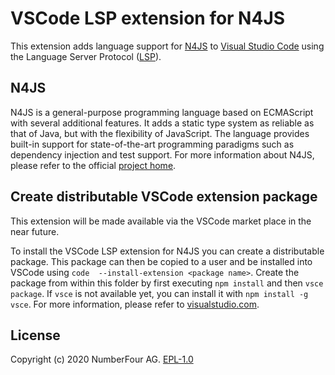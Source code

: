 <!---
Copyright (c) 2020 NumberFour AG.
All rights reserved. This program and the accompanying materials
are made available under the terms of the Eclipse Public License v1.0
which accompanies this distribution, and is available at
http://www.eclipse.org/legal/epl-v10.html

Contributors:
  NumberFour AG - Initial API and implementation
--->


# VSCode LSP extension for N4JS

This extension adds language support for [N4JS](https://www.eclipse.org/n4js/) to [Visual Studio Code](https://code.visualstudio.com/) using the Language Server Protocol ([LSP](https://microsoft.github.io/language-server-protocol/)).


## N4JS

N4JS is a general-purpose programming language based on ECMAScript with several additional features.
It adds a static type system as reliable as that of Java, but with the flexibility of JavaScript.
The language provides built-in support for state-of-the-art programming paradigms such as dependency injection and test support.
For more information about N4JS, please refer to the official [project home](https://www.eclipse.org/n4js/).


## Create distributable VSCode extension package

This extension will be made available via the VSCode market place in the near future.

To install the VSCode LSP extension for N4JS you can create a distributable package.
This package can then be copied to a user and be installed into VSCode using `code  --install-extension <package name>`. 
Create the package from within this folder by first executing `npm install` and then `vsce package`.
If `vsce` is not available yet, you can install it with `npm install -g vsce`.
For more information, please refer to [visualstudio.com](https://code.visualstudio.com/api/working-with-extensions/publishing-extension#packaging-extensions).


## License

Copyright (c) 2020 NumberFour AG.
[EPL-1.0](http://www.eclipse.org/legal/epl-v10.html)
